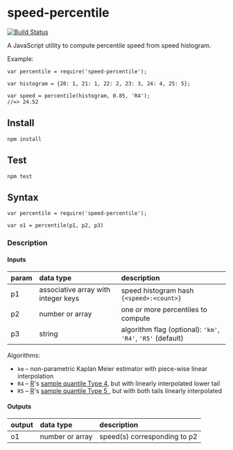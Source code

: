 # speed-percentile
[![Build Status](https://travis-ci.org/mapbox/speed-percentile.svg?branch=master)](https://travis-ci.org/mapbox/speed-percentile)

A JavaScript utility to compute percentile speed from speed histogram.

Example:

```
var percentile = require('speed-percentile');

var histogram = {20: 1, 21: 1, 22: 2, 23: 3, 24: 4, 25: 5};

var speed = percentile(histogram, 0.85, 'R4');
//=> 24.52
```

## Install

```
npm install
```

## Test

```
npm test
```

## Syntax

```
var percentile = require('speed-percentile');

var o1 = percentile(p1, p2, p3)
```

### Description
#### Inputs

| param | data type | description |
|:--|:--|:--|
| p1 | associative array with integer keys | speed histogram hash `{<speed>:<count>}`|
| p2 | number or array | one or more percentiles to compute |
| p3 | string | algorithm flag (optional): `'km'`, `'R4'`, `'R5'` (default) |

Algorithms:
* `km` – non-parametric Kaplan Meier estimator with piece-wise linear interpolation
* `R4` – [R](https://en.wikipedia.org/wiki/R_(programming_language))'s [sample quantile Type 4](https://stat.ethz.ch/R-manual/R-devel/library/stats/html/quantile.html), but with linearly interpolated lower tail
* `R5` – [R](https://en.wikipedia.org/wiki/R_(programming_language))'s [sample quantile Type 5 ](https://stat.ethz.ch/R-manual/R-devel/library/stats/html/quantile.html), but with both tails linearly interpolated


#### Outputs

| output | data type | description |
|:--|:--|:--|
| o1 | number or array | speed(s) corresponding to p2 |
